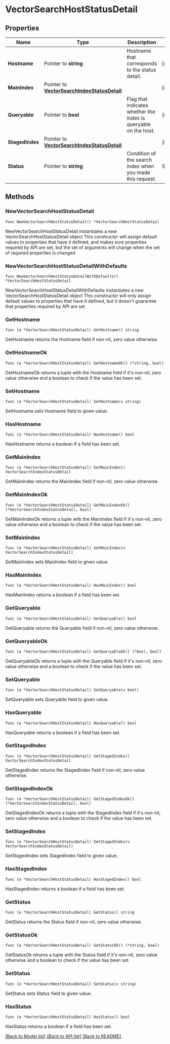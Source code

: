 # VectorSearchHostStatusDetail

## Properties

Name | Type | Description | Notes
------------ | ------------- | ------------- | -------------
**Hostname** | Pointer to **string** | Hostname that corresponds to the status detail. | [optional] 
**MainIndex** | Pointer to [**VectorSearchIndexStatusDetail**](VectorSearchIndexStatusDetail.md) |  | [optional] 
**Queryable** | Pointer to **bool** | Flag that indicates whether the index is queryable on the host. | [optional] 
**StagedIndex** | Pointer to [**VectorSearchIndexStatusDetail**](VectorSearchIndexStatusDetail.md) |  | [optional] 
**Status** | Pointer to **string** | Condition of the search index when you made this request.   | Status | Index Condition |  |---|---|  | DELETING | The index is being deleted. |  | FAILED | The index build failed. Indexes can enter the FAILED state due to an invalid index definition. |  | STALE | The index is queryable but has stopped replicating data from the indexed collection. Searches on the index may return out-of-date data. |  | PENDING | Atlas has not yet started building the index. |  | BUILDING | Atlas is building or re-building the index after an edit. |  | READY | The index is ready and can support queries. |  | [optional] 

## Methods

### NewVectorSearchHostStatusDetail

`func NewVectorSearchHostStatusDetail() *VectorSearchHostStatusDetail`

NewVectorSearchHostStatusDetail instantiates a new VectorSearchHostStatusDetail object
This constructor will assign default values to properties that have it defined,
and makes sure properties required by API are set, but the set of arguments
will change when the set of required properties is changed

### NewVectorSearchHostStatusDetailWithDefaults

`func NewVectorSearchHostStatusDetailWithDefaults() *VectorSearchHostStatusDetail`

NewVectorSearchHostStatusDetailWithDefaults instantiates a new VectorSearchHostStatusDetail object
This constructor will only assign default values to properties that have it defined,
but it doesn't guarantee that properties required by API are set

### GetHostname

`func (o *VectorSearchHostStatusDetail) GetHostname() string`

GetHostname returns the Hostname field if non-nil, zero value otherwise.

### GetHostnameOk

`func (o *VectorSearchHostStatusDetail) GetHostnameOk() (*string, bool)`

GetHostnameOk returns a tuple with the Hostname field if it's non-nil, zero value otherwise
and a boolean to check if the value has been set.

### SetHostname

`func (o *VectorSearchHostStatusDetail) SetHostname(v string)`

SetHostname sets Hostname field to given value.

### HasHostname

`func (o *VectorSearchHostStatusDetail) HasHostname() bool`

HasHostname returns a boolean if a field has been set.
### GetMainIndex

`func (o *VectorSearchHostStatusDetail) GetMainIndex() VectorSearchIndexStatusDetail`

GetMainIndex returns the MainIndex field if non-nil, zero value otherwise.

### GetMainIndexOk

`func (o *VectorSearchHostStatusDetail) GetMainIndexOk() (*VectorSearchIndexStatusDetail, bool)`

GetMainIndexOk returns a tuple with the MainIndex field if it's non-nil, zero value otherwise
and a boolean to check if the value has been set.

### SetMainIndex

`func (o *VectorSearchHostStatusDetail) SetMainIndex(v VectorSearchIndexStatusDetail)`

SetMainIndex sets MainIndex field to given value.

### HasMainIndex

`func (o *VectorSearchHostStatusDetail) HasMainIndex() bool`

HasMainIndex returns a boolean if a field has been set.
### GetQueryable

`func (o *VectorSearchHostStatusDetail) GetQueryable() bool`

GetQueryable returns the Queryable field if non-nil, zero value otherwise.

### GetQueryableOk

`func (o *VectorSearchHostStatusDetail) GetQueryableOk() (*bool, bool)`

GetQueryableOk returns a tuple with the Queryable field if it's non-nil, zero value otherwise
and a boolean to check if the value has been set.

### SetQueryable

`func (o *VectorSearchHostStatusDetail) SetQueryable(v bool)`

SetQueryable sets Queryable field to given value.

### HasQueryable

`func (o *VectorSearchHostStatusDetail) HasQueryable() bool`

HasQueryable returns a boolean if a field has been set.
### GetStagedIndex

`func (o *VectorSearchHostStatusDetail) GetStagedIndex() VectorSearchIndexStatusDetail`

GetStagedIndex returns the StagedIndex field if non-nil, zero value otherwise.

### GetStagedIndexOk

`func (o *VectorSearchHostStatusDetail) GetStagedIndexOk() (*VectorSearchIndexStatusDetail, bool)`

GetStagedIndexOk returns a tuple with the StagedIndex field if it's non-nil, zero value otherwise
and a boolean to check if the value has been set.

### SetStagedIndex

`func (o *VectorSearchHostStatusDetail) SetStagedIndex(v VectorSearchIndexStatusDetail)`

SetStagedIndex sets StagedIndex field to given value.

### HasStagedIndex

`func (o *VectorSearchHostStatusDetail) HasStagedIndex() bool`

HasStagedIndex returns a boolean if a field has been set.
### GetStatus

`func (o *VectorSearchHostStatusDetail) GetStatus() string`

GetStatus returns the Status field if non-nil, zero value otherwise.

### GetStatusOk

`func (o *VectorSearchHostStatusDetail) GetStatusOk() (*string, bool)`

GetStatusOk returns a tuple with the Status field if it's non-nil, zero value otherwise
and a boolean to check if the value has been set.

### SetStatus

`func (o *VectorSearchHostStatusDetail) SetStatus(v string)`

SetStatus sets Status field to given value.

### HasStatus

`func (o *VectorSearchHostStatusDetail) HasStatus() bool`

HasStatus returns a boolean if a field has been set.

[[Back to Model list]](../README.md#documentation-for-models) [[Back to API list]](../README.md#documentation-for-api-endpoints) [[Back to README]](../README.md)


